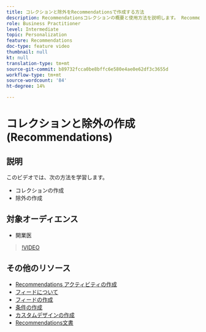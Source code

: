 ```yaml
---
title: コレクションと除外をRecommendationsで作成する方法
description: Recommendationsコレクションの概要と使用方法を説明します。 Recommendationsの除外とは何かと、その使い方を学びます。
role: Business Practitioner
level: Intermediate
topic: Personalization
feature: Recommendations
doc-type: feature video
thumbnail: null
kt: null
translation-type: tm+mt
source-git-commit: b89732fcca0be8bffc6e580e4ae0e62df3c3655d
workflow-type: tm+mt
source-wordcount: '84'
ht-degree: 14%

---
```



# コレクションと除外の作成(Recommendations)

## 説明

このビデオでは、次の方法を学習します。

* コレクションの作成
* 除外の作成

## 対象オーディエンス

* 開業医

>[!VIDEO](https://video.tv.adobe.com/v/27689?quality=12)

## その他のリソース

* [Recommendations アクティビティの作成](create-a-recommendations-activity.md)
* [フィードについて](understanding-feeds.md)
* [フィードの作成](create-a-feed.md)
* [条件の作成](create-criteria.md)
* [カスタムデザインの作成](create-custom-designs.md)
* [Recommendations文書](https://docs.adobe.com/content/help/en/target/using/recommendations/recommendations.html)
